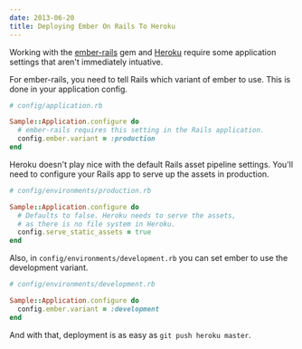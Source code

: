 ```yaml
---
date: 2013-06-20
title: Deploying Ember On Rails To Heroku
---
```


Working with the [ember-rails][] gem and [Heroku][] require some application settings that aren't immediately intuative.

For ember-rails, you need to tell Rails which variant of ember to use. This is done in your application config.

```ruby
# config/application.rb

Sample::Application.configure do
  # ember-rails requires this setting in the Rails application.
  config.ember.variant = :production
end
```

Heroku doesn't play nice with the default Rails asset pipeline settings. You'll need to configure your Rails app to serve up the assets in production.

```ruby
# config/environments/production.rb

Sample::Application.configure do
  # Defaults to false. Heroku needs to serve the assets,
  # as there is no file system in Heroku.
  config.serve_static_assets = true
end
```

Also, in `config/environments/development.rb` you can set ember to use the development variant.

```ruby
# config/environments/development.rb

Sample::Application.configure do
  config.ember.variant = :development
end
```

And with that, deployment is as easy as `git push heroku master`.

[ember-rails]: https://github.com/emberjs/ember-rails
[heroku]: https://www.heroku.com/

